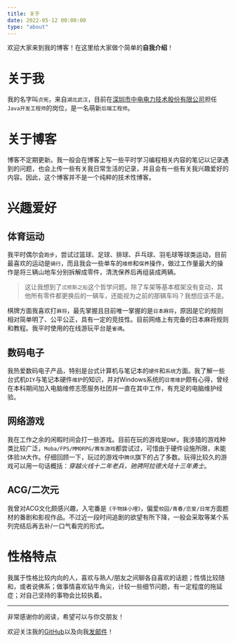 ```yaml
---
title: 关于
date: 2022-05-12 00:00:00
type: "about"
---
```


欢迎大家来到我的博客！在这里给大家做个简单的**自我介绍**！

# 关于我
我的名字叫`贞宪`，来自`湖北武汉`，目前在[深圳市中电电力技术股份有限公司](https://www.cet-electric.com/)担任`Java开发工程师`的岗位，是一名萌新`后端工程师`。

# 关于博客
博客不定期更新。我一般会在博客上写一些平时学习编程相关内容的笔记以记录遇到的问题，也会上传一些有关我日常生活的记录，并且会有一些有关我兴趣爱好的内容。因此，这个博客并不是一个纯粹的技术性博客。

# 兴趣爱好

## 体育运动
我平时偶尔会`跑步`，尝试过篮球、足球、排球、乒乓球、羽毛球等球类运动，目前最喜欢的运动是`骑行`，而且我会一些单车的`维修`和`保养`操作，做过工作量最大的操作是将三辆山地车分别拆解成零件，清洗保养后再组装成两辆。
> 这让我想到了`忒修斯之船`这个哲学问题。除了车架等基本框架没有变动，其他所有零件都更换后的一辆车，还能视为之前的那辆车吗？我想应该不是。

棋牌方面我喜欢打`麻将`，最先掌握且目前唯一掌握的是`日本麻将`，原因是它的规则相对简单明了、公平公正，具有一定的竞技性。目前网络上有完备的日本麻将规则和教程。我平时使用的在线游玩平台是`雀魂`。

## 数码电子
我热爱数码电子产品，特别是台式计算机与笔记本的`硬件`和`系统`方面。我了解一些台式机`DIY`与笔记本硬件`维护`的知识，并对Windows系统的`日常维护`颇有心得，曾经在本科期间加入电脑维修志愿服务社团并一直在其中工作，有充足的电脑维护经验。

## 网络游戏
我在工作之余的闲暇时间会打一些游戏。目前在玩的游戏是`DNF`。我涉猎的游戏种类比较广泛，`Moba/FPS/MMORPG/赛车游戏`都尝试过，可惜由于硬件设施所限，未能体验`3A`大作。仔细回顾一下，玩过的游戏中`腾讯`旗下的占了多数。玩得比较久的游戏可以用一句话概括：*穿越火线十二年老兵，驰骋阿拉德大陆十三年勇士*。

## ACG/二次元
我曾对ACG文化颇感兴趣，入宅番是`《干物妹小埋》`，偏爱`校园/青春/恋爱/日常`方面题材的番剧和影视作品。不过近一段时间追剧的欲望有所下降，一般会采取等某个系列完结后再去补/一口气看完的形式。

# 性格特点
我属于性格比较内向的人，喜欢与熟人/朋友之间聊各自喜欢的话题；性情比较随和，或者说佛系；做事情喜欢钻牛角尖，计较一些细节问题，有一定程度的拖延症；对自己坚持的事物会比较执着。

---
非常感谢你的阅读，希望可以与你交朋友！

欢迎关注我的[GitHub](https://github.com/Xe-Persistent)以及向我[发邮件](mailto:474663082@qq.com)！